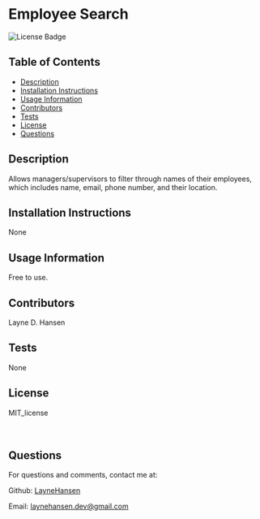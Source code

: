 # Employee Search

![License Badge](https://img.shields.io/badge/License-MIT_license-brightgreen)

## Table of Contents
* [Description](#description)
* [Installation Instructions](#installation)
* [Usage Information](#usage)
* [Contributors](#contributor)
* [Tests](#tests)
* [License](#license)
* [Questions](#questions)

## Description
Allows managers/supervisors to filter through names of their employees, which includes name, email, phone number, and their location.

## Installation Instructions
None

## Usage Information
Free to use.

## Contributors
Layne D. Hansen

## Tests 
None

## License
MIT_license
<br><br>
<br>

## Questions

For questions and comments, contact me at:

Github: [LayneHansen](https://github.com/LayneHansen)

Email: laynehansen.dev@gmail.com
